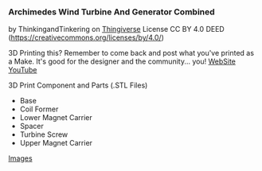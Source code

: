 ### Archimedes Wind Turbine And Generator Combined 
by ThinkingandTinkering on [Thingiverse](https://www.thingiverse.com/thing:6140155)
License CC BY 4.0 DEED (https://creativecommons.org/licenses/by/4.0/)

3D Printing this?
Remember to come back and post what you've printed as a Make. It's good for the designer and the community... you!
[WebSite](https://www.thingiverse.com/thing:6140155)
[YouTube](https://www.youtube.com/watch?v=nwspLw7QWqY&t=15s)

3D Print Component and Parts (.STL Files)

* Base
* Coil Former
* Lower Magnet Carrier
* Spacer
* Turbine Screw
* Upper Magnet Carrier

[Images]()

